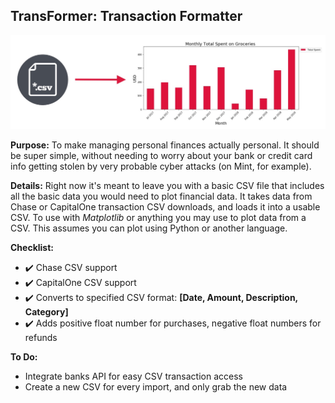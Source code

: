## TransFormer: Transaction Formatter
![](rm_image.jpg)

**Purpose:** To make managing personal finances actually personal. It should be super simple, without needing to worry about your bank or credit card info getting stolen by very probable cyber attacks (on Mint, for example).

**Details:** Right now it's meant to leave you with a basic CSV file that includes all the basic data you would need to plot financial data. It takes data from Chase or CapitalOne transaction CSV downloads, and loads it into a usable CSV. To use with *Matplotlib* or anything you may use to plot data from a CSV. This assumes you can plot using Python or another language.

**Checklist:**

* :heavy_check_mark: Chase CSV support
* :heavy_check_mark: CapitalOne CSV support
* :heavy_check_mark: Converts to specified CSV format: **[Date, Amount, Description, Category]**
* :heavy_check_mark: Adds positive float number for purchases, negative float numbers for refunds

**To Do:**

* Integrate banks API for easy CSV transaction access
* Create a new CSV for every import, and only grab the new data
